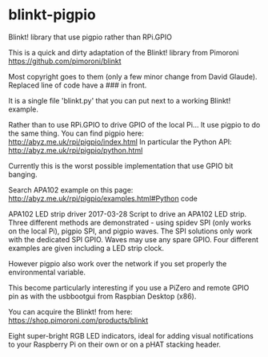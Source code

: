 # blinkt-pigpio
Blinkt! library that use pigpio rather than RPi.GPIO

This is a quick and dirty adaptation of the Blinkt! library from Pimoroni
https://github.com/pimoroni/blinkt

Most copyright goes to them (only a few minor change from David Glaude).
Replaced line of code have a ### in front.

It is a single file 'blinkt.py' that you can put next to a working Blinkt! example.

Rather than to use RPi.GPIO to drive GPIO of the local Pi...
It use pigpio to do the same thing.
You can find pigpio here: http://abyz.me.uk/rpi/pigpio/index.html
In particular the Python API: http://abyz.me.uk/rpi/pigpio/python.html

Currently this is the worst possible implementation that use GPIO bit banging.

Search APA102 example on this page: http://abyz.me.uk/rpi/pigpio/examples.html#Python code

APA102 LED strip driver
2017-03-28
Script to drive an APA102 LED strip. Three different methods are demonstrated - using spidev SPI (only works on the local Pi), pigpio SPI, and pigpio waves. The SPI solutions only work with the dedicated SPI GPIO. Waves may use any spare GPIO. Four different examples are given including a LED strip clock.

However pigpio also work over the network if you set properly the environmental variable.

This become particularly interesting if you use a PiZero and remote GPIO pin as with the usbbootgui from Raspbian Desktop (x86).

You can acquire the Blinkt! from here: https://shop.pimoroni.com/products/blinkt

Eight super-bright RGB LED indicators, ideal for adding visual notifications to your Raspberry Pi on their own or on a pHAT stacking header.


